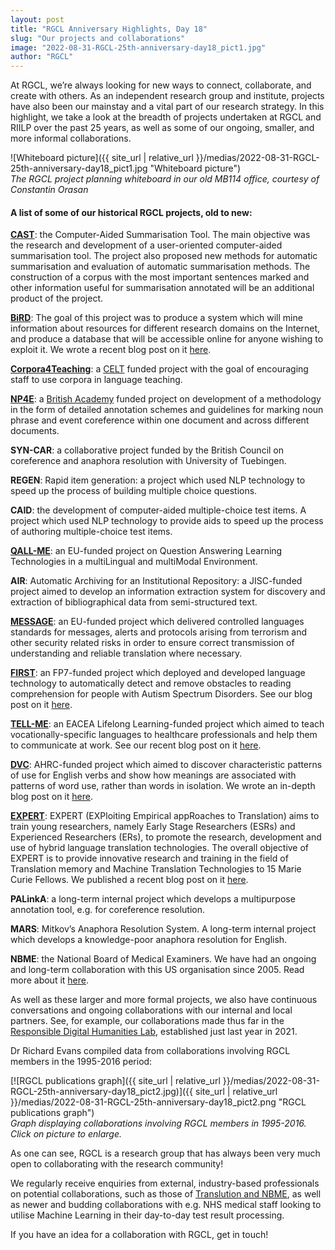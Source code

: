 ```yaml
---
layout: post
title: "RGCL Anniversary Highlights, Day 18"
slug: "Our projects and collaborations"
image: "2022-08-31-RGCL-25th-anniversary-day18_pict1.jpg"
author: "RGCL"
---
```


At RGCL, we’re always looking for new ways to connect, collaborate, and create
with others. As an independent research group and institute, projects have also
been our mainstay and a vital part of our research strategy. In this highlight,
we take a look at the breadth of projects undertaken at RGCL and RIILP over the
past 25 years, as well as some of our ongoing, smaller, and more informal
collaborations. 

![Whiteboard picture]({{ site_url | relative_url }}/medias/2022-08-31-RGCL-25th-anniversary-day18_pict1.jpg "Whiteboard picture")  
*The RGCL project planning whiteboard in our old MB114 office, courtesy of Constantin Orasan*

#### A list of some of our historical RGCL projects, old to new:

**[CAST](http://www.clg.wlv.ac.uk/projects/CAST/index.php)**: the
Computer-Aided Summarisation Tool. The main objective was the research and
development of a user-oriented computer-aided summarisation tool. The project
also proposed new methods for automatic summarisation and evaluation of
automatic summarisation methods. The construction of a corpus with the most
important sentences marked and other information useful for summarisation
annotated will be an additional product of the project.

**[BiRD](http://clg.wlv.ac.uk/projects/BiRD/)**: The goal of this project was
to produce a system which will mine information about resources for different
research domains on the Internet, and produce a database that will be
accessible online for anyone wishing to exploit it. We wrote a recent blog post
on it
[here](https://rgcl.wlv.ac.uk/news/2022-08-16-RGCL-25th-anniversary-day7/).

**[Corpora4Teaching](http://clg.wlv.ac.uk/projects/C4T/)**: a
[CELT](http://www.wlv.ac.uk/celt/) funded project with the goal of encouraging
staff to use corpora in language teaching.

**[NP4E](http://clg.wlv.ac.uk/projects/NP4E/)**: a [British
Academy](http://www.britac.ac.uk/) funded project on development of a
methodology in the form of detailed annotation schemes and guidelines for
marking noun phrase and event coreference within one document and across
different documents.

**SYN-CAR**: a collaborative project funded by the British Council on
coreference and anaphora resolution with University of Tuebingen.

**REGEN**: Rapid item generation: a project which used NLP technology to speed
up the process of building multiple choice questions.

**CAID**: the development of computer-aided multiple-choice test items. A
project which used NLP technology to provide aids to speed up the process of
authoring multiple-choice test items.

**[QALL-ME](http://clg.wlv.ac.uk/projects/QALL-ME/)**: an EU-funded project on
Question Answering Learning Technologies in a multiLingual and multiModal
Environment.

**AIR**: Automatic Archiving for an Institutional Repository: a JISC-funded
project aimed to develop an information extraction system for discovery and
extraction of bibliographical data from semi-structured text.

**[MESSAGE](http://clg.wlv.ac.uk/projects/Message/)**: an EU-funded project
which delivered controlled languages standards for messages, alerts and
protocols arising from terrorism and other security related risks in order to
ensure correct transmission of understanding and reliable translation where
necessary.

**[FIRST](http://clg.wlv.ac.uk/projects/FIRST/)**: an FP7-funded project which
deployed and developed language technology to automatically detect and remove
obstacles to reading comprehension for people with Autism Spectrum Disorders.
See our blog post on it
[here](https://rgcl.wlv.ac.uk/news/2022-08-10-RGCL-25th-anniversary-day3/).

**[TELL-ME](http://clg.wlv.ac.uk/projects/TELL-ME/)**: an EACEA Lifelong
Learning-funded project which aimed to teach vocationally-specific languages to
healthcare professionals and help them to communicate at work. See our recent
blog post on it
[here](https://rgcl.wlv.ac.uk/news/2022-08-22-RGCL-25th-anniversary-day11/).

**[DVC](http://rgcl.wlv.ac.uk/research/dvc-disambiguation-of-verbs-by-collocation/)**: AHRC-funded
project which aimed to discover characteristic patterns of use for English
verbs and show how meanings are associated with patterns of word use, rather
than words in isolation. We wrote an in-depth blog post on it
[here](https://rgcl.wlv.ac.uk/news/2022-08-15-RGCL-25th-anniversary-day6/).

**[EXPERT](https://clg.wlv.ac.uk/projects/EXPERT/)**: EXPERT (EXPloiting
Empirical appRoaches to Translation) aims to train young researchers, namely
Early Stage Researchers (ESRs) and Experienced Researchers (ERs), to promote
the research, development and use of hybrid language translation technologies.
The overall objective of EXPERT is to provide innovative research and training
in the field of Translation memory and Machine Translation Technologies to 15
Marie Curie Fellows. We published a recent blog post on it
[here](https://rgcl.wlv.ac.uk/news/2022-08-26-RGCL-25th-anniversary-day15/).

**PALinkA**: a long-term internal project which develops a multipurpose annotation tool, e.g. for coreference resolution.

**MARS**: Mitkov’s Anaphora Resolution System. A long-term internal project which develops a knowledge-poor anaphora resolution for English.

**NBME**: the National Board of Medical Examiners. We have had an ongoing and long-term collaboration with this US organisation since 2005. Read more about it [here](https://rgcl.wlv.ac.uk/news/2022-08-18-RGCL-25th-anniversary-day9/).

As well as these larger and more formal projects, we also have continuous conversations and ongoing collaborations with our internal and local partners. See, for example, our collaborations made thus far in the [Responsible Digital Humanities Lab](https://rgcl.wlv.ac.uk/news/2022-08-29-RGCL-25th-anniversary-day16/), established just last year in 2021.

Dr Richard Evans compiled data from collaborations involving RGCL members in the 1995-2016 period:

[![RGCL publications graph]({{ site_url | relative_url }}/medias/2022-08-31-RGCL-25th-anniversary-day18_pict2.jpg)]({{ site_url | relative_url }}/medias/2022-08-31-RGCL-25th-anniversary-day18_pict2.png "RGCL publications graph")  
*Graph displaying collaborations involving RGCL members in 1995-2016. Click on picture to enlarge.*  

As one can see, RGCL is a research group that has always been very much open to collaborating with the research community!

We regularly receive enquiries from external, industry-based professionals on potential collaborations, such as those of [Translution and NBME](https://rgcl.wlv.ac.uk/news/2022-08-23-RGCL-25th-anniversary-day12/), as well as newer and budding collaborations with e.g. NHS medical staff looking to utilise Machine Learning in their day-to-day test result processing.

If you have an idea for a collaboration with RGCL, get in touch!

